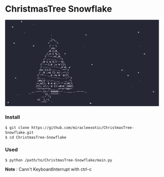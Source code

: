 # ChristmasTree Snowflake

![acsii animation](/assets/gif/demo.gif "ChristmasTree Snowflake")

### Install
```console
$ git clone https://github.com/miracleexotic/ChristmasTree-Snowflake.git
$ cd ChristmasTree-Snowflake
```

### Used
```console
$ python /path/to/ChristmasTree-Snowflake/main.py
```

**Note** : Cann't KeyboardInterrupt with ctrl-c
